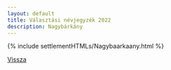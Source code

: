 ```yaml
---
layout: default
title: Választási névjegyzék 2022
description: Nagybárkány
---
```


{% include settlementHTMLs/Nagybaarkaany.html %}

[Vissza](./)